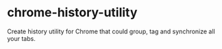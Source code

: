# chrome-history-utility
Create history utility for Chrome that could group, tag and synchronize all your tabs.
